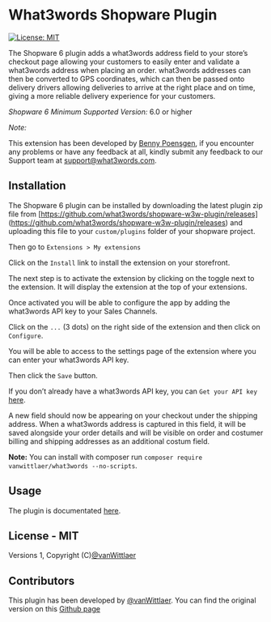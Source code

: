 # What3words Shopware Plugin

[![License: MIT](https://img.shields.io/badge/license-MIT-blue)](./LICENSE.md)

The Shopware 6 plugin adds a what3words address field to your store’s checkout page allowing your customers to easily enter and validate a what3words address when placing an order. what3words addresses can then be converted to GPS coordinates, which can then be passed onto delivery drivers allowing deliveries to arrive at the right place and on time, giving a more reliable delivery experience for your customers.

*Shopware 6 Minimum Supported Version:* 6.0 or higher

*Note:*

This extension has been developed by [Benny Poensgen](https://github.com/vanWittlaer/VanWittlaerWhatThreeWords), if you encounter any problems or have any feedback at all, kindly submit any feedback to our Support team at [support@what3words.com](mailto:support@what3words.com).

## Installation

The Shopware 6 plugin can be installed by downloading the latest plugin zip file from [https://github.com/what3words/shopware-w3w-plugin/releases] (https://github.com/what3words/shopware-w3w-plugin/releases) and uploading this file to your `custom/plugins` folder of your shopware project.

Then go to `Extensions > My extensions`

Click on the `Install` link to install the extension on your storefront.

The next step is to activate the extension by clicking on the toggle next to the extension. It will display the extension at the top of your extensions.

Once activated you will be able to configure the app by adding the what3words API key to your Sales Channels.

Click on the `...` (3 dots) on the right side of the extension and then click on `Configure`.

You will be able to access to the settings page of the extension where you can enter your what3words API key.

Then click the `Save` button.

If you don’t already have a what3words API key, you can `Get your API key` [here](https://accounts.what3words.com/login).

A new field should now be appearing on your checkout under the shipping address. When a what3words address is captured in this field, it will be saved alongside your order details and will be visible on order and costumer billing and shipping addresses as an additional costum field.

**Note:** You can install with composer run `composer require vanwittlaer/what3words --no-scripts`.

## Usage
The plugin is documentated [here](https://developer.what3words.com/tutorial/installing-the-what3words-shopware-plugin).

## License - MIT
Versions 1, Copyright (C)[@vanWittlaer](https://github.com/vanWittlaer/VanWittlaerWhatThreeWords)

## Contributors
This plugin has been developed by [@vanWittlaer](https://github.com/vanWittlaer). You can find the original version on this [Github page](https://github.com/vanWittlaer/VanWittlaerWhatThreeWords) 


